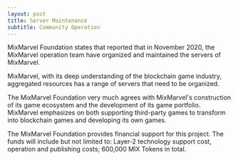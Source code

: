 ```yaml
---
layout: post
title: Server Maintenance 
subtitle: Community Operation 
---
```


MixMarvel Foundation states that reported that in November 2020, the MixMarvel operation team have organized and maintained the servers of MixMarvel. 

MixMarvel, with its deep understanding of the blockchain game industry, aggregated resources has a range of servers that need to be organized. 

The MixMarvel Foundation very much agrees with MixMarvel's construction of its game ecosystem and the development of its game portfolio. MixMarvel emphasizes on both supporting third-party games to transform into blockchain games and developing its own games. 

The MixMarvel Foundation provides financial support for this project. The funds will include but not limited to: Layer-2 technology support cost, operation and publishing costs; 600,000 MIX Tokens in total. 

